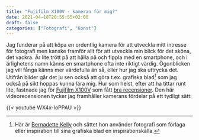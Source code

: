 ```yaml
---
title: "Fujifilm X100V - kameran för mig?"
date: 2021-04-18T20:55:55+02:00
draft: false
categories: ["Fotografi", "Konst"]
---
```


Jag funderar på att köpa en ordentlig kamera för att utveckla mitt intresse för fotografi men kanske framför allt för att utveckla min blick för det sköna, det vackra. Är lite trött på att hålla på och fippla med en smartphone, och i ärlighetens namn känns en smartphone ofta inte riktigt värdig. Ögonblicken jag vill fånga känns mer värdefulla än så, eller hur jag ska uttrycka det. Utifrån bilder går det ju sen också att göra t.ex. grafiska blad[^1] som jag också på sikt hoppas kunna lära mig. Hur som helst, efter att ha tittar runt lite, fastnade jag för [Fujifilm X100V](https://en.wikipedia.org/wiki/Fujifilm_X100) som fått [bra recensioner](https://archive.fo/tKZxE). Den här videorecensionen tycker jag framhåller kamerans fördelar på ett tydligt sätt:

{{< youtube WX4x-loPPAU >}}

[^1]: Här är [Bernadette Kelly](http://bernadette-kelly.com/livre/) och sättet hon använder fotografi som förlaga eller inspiration till sina grafiska blad en inspirationskälla.
